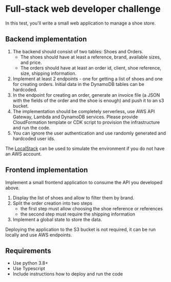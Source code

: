 # Full-stack web developer challenge

In this test, you'll write a small web application to manage a shoe store.

## Backend implementation

1. The backend should consist of two tables: Shoes and Orders.
    - The shoes should have at least a reference, brand, available sizes, and price.
    - The orders should have at least an order id, client, shoe reference, size, shipping information.
2. Implement at least 2 endpoints - one for getting a list of shoes and one for creating orders. Initial data in the DynamoDB tables can be hardcoded.
3. In the endpoint for creating an order, generate an invoice file (a JSON with the fields of the order and the shoe is enough) and push it to an s3 bucket.
4. The implementation should be completely serverless, use AWS API Gateway, Lambda and DynamoDB services. Please provide CloudFormation template or CDK script to provision the  infrastructure and run the code.
5. You can ignore the user authentication and use randomly generated and hardcoded user ids.

The [LocalStack](https://github.com/localstack/localstack) can be used to simulate the environment if you do not have an AWS account.


## Frontend implementation

Implement a small frontend application to consume the API you developed above.
1. Display the list of shoes and allow to filter them by brand.
2. Split the order creation into two steps
    - the first step must allow choosing the shoe reference or references
    - the second step must require the shipping information
4. Implement a global state to store the data.

Deploying the application to the S3 bucket is not required, it can be run locally and use AWS endpoints.


## Requirements

* Use python 3.8+
* Use Typescript
* Include instructions how to deploy and run the code